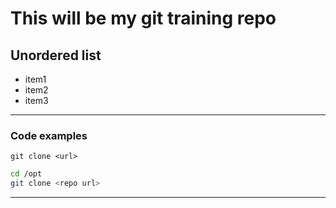 # This will be my git training repo

## Unordered list
- item1
- item2
- item3

---

### Code examples
`git clone <url>`
```bash
cd /opt
git clone <repo url>
```
---
